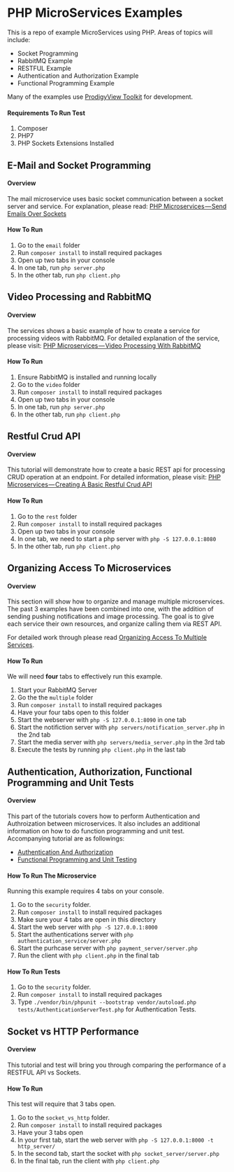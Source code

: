 # PHP MicroServices Examples
This is a repo of example MicroServices using PHP. Areas of topics will include:
- Socket Programming
- RabbitMQ Example
- RESTFUL Example
- Authentication and Authorization Example
- Functional Programming Example

Many of the examples use [ProdigyView Toolkit](https://github.com/ProdigyView-Toolkit/prodigyview "ProdigyView Toolkit") for development.

#### Requirements To Run Test
1. Composer
2. PHP7
3. PHP Sockets Extensions Installed

## E-Mail and Socket Programming
#### Overview
The mail microservice uses basic socket communication between a socket server and service. For explanation, please read: [PHP Microservices — Send Emails Over Sockets](https://medium.com/@BlackMage1987/php-microservices-send-emails-over-sockets-977e9f8f3c3d "PHP Microservices — Send Emails Over Sockets")
#### How To Run
1. Go to the `email` folder
2. Run `composer install` to install required packages
3. Open up two tabs in your console
4. In one tab, run `php server.php`
5. In the other tab, run `php client.php`


## Video Processing and RabbitMQ
#### Overview
The services shows a basic example of how to create a service for processing videos with RabbitMQ. For detailed explanation of the service, please visit: [PHP Microservices — Video Processing With RabbitMQ](https://medium.com/@BlackMage1987/php-microservices-video-processing-with-rabbitmq-76deba359768 "PHP Microservices — Video Processing With RabbitMQ")

#### How To Run
1. Ensure RabbitMQ is installed and running locally
2. Go to the `video` folder
3. Run `composer install` to install required packages
4. Open up two tabs in your console
5. In one tab, run `php server.php`
6. In the other tab, run `php client.php`

## Restful Crud API
#### Overview
This tutorial will demonstrate how to create a basic REST api for processing CRUD operation at an endpoint. For detailed information, please visit: [PHP Microservices — Creating A Basic Restful Crud API](https://medium.com/@BlackMage1987/php-microservices-creating-a-basic-restful-crud-api-dabb1a1941a5 "PHP Microservices — Creating A Basic Restful Crud API")

#### How To Run
1. Go to the `rest` folder
2. Run `composer install` to install required packages
3. Open up two tabs in your console
4. In one tab, we need to start a php server with `php -S 127.0.0.1:8080`
5. In the other tab, run `php client.php`


## Organizing Access To Microservices
#### Overview
This section will show how to organize and manage multiple microservices. The past 3 examples have been combined into one, with the addition of sending pushing notifications and image processing. The goal is to give each service their own resources, and organize calling them via REST API.

For detailed work through please read  [Organizing Access To Multiple Services](https://medium.com/helium-mvc/php-microservices-organizing-access-to-multiple-services-a841a4d639e1 "Organizing Access To Multiple Services").

#### How To Run
We will need **four** tabs to effectively run this example.

1. Start your RabbitMQ Server
2. Go the the `multiple` folder
3. Run `composer install` to install required packages
4. Have your four tabs open to this folder
5. Start the webserver with `php -S 127.0.0.1:8090` in one tab
6. Start the notifiction server with `php servers/notification_server.php` in the 2nd tab
7. Start the media server with `php servers/media_server.php` in the 3rd tab
8. Execute the tests by running `php client.php` in the last tab

## Authentication, Authorization, Functional Programming and Unit Tests

#### Overview
This part of the tutorials covers how to perform Authentication and Authroization between microservices. It also includes an additional information on how to do function programming and unit test. Accompanying tutorial are as followings:
* [Authentication And Authorization](https://medium.com/helium-mvc/php-microservices-authentication-and-authorization-fff02b231803 "Authentication And Authorization")
* [Functional Programming and Unit Testing](https://medium.com/helium-mvc/php-microservices-functional-programming-and-unit-testing-2cdc09a86198 "Functional Programming and Unit Testing")

#### How To Run The Microservice
Running this example requires 4 tabs on your console.

1. Go to the `security` folder.
2. Run `composer install` to install required packages
3. Make sure your 4 tabs are open in this directory
4. Start the web server with `php -S 127.0.0.1:8000`
5. Start the authentications server with `php authentication_service/server.php`
6. Start the purhcase server with `php payment_server/server.php`
7. Run the client with `php client.php` in the final tab

#### How To Run Tests
1. Go to the `security` folder.
2. Run `composer install` to install required packages
3. Type `./vendor/bin/phpunit --bootstrap vendor/autoload.php tests/AuthenticationServerTest.php` for Authentication Tests.

## Socket vs HTTP Performance
#### Overview
This tutorial and test will bring you through comparing the performance of a RESTFUL API vs Sockets.

#### How To Run
This test will require that 3 tabs open.
1. Go to the `socket_vs_http` folder.
2. Run `composer install` to install required packages
3. Have your 3 tabs open
4. In your first tab, start the web server with `php -S 127.0.0.1:8000 -t http_server/`
5. In the second tab, start the socket with `php socket_server/server.php`
6. In the final tab, run the client with `php client.php`

